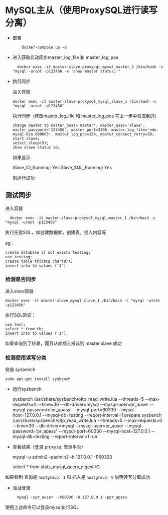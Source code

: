 # MySQL主从（使用ProxySQL进行读写分离）


- 部署 

          docker-compose up -d

  
- 进入获取启动同步master_log_file 和 master_log_pos

    


        docker exec -it master-slave-proxysql_mysql_master_1 /bin/bash -c "mysql -uroot -p123456 -e 'show master status;'"




- 执行同步
  
  进入容器
  

      docker exec -it master-slave-proxysql_mysql_slave_1 /bin/bash -c "mysql -uroot -p123456"


  执行同步（修改master_log_file 和 master_log_pos 在上一步中获取到的）


      change master to master_host='master', master_user='slave', master_password='123456', master_port=3306, master_log_file='edu-mysql-bin.000003', master_log_pos=154, master_connect_retry=30;  
      start slave;
      select sleep(5);
      show slave status \G;



  如果显示


    Slave_IO_Running: Yes
    Slave_SQL_Running: Yes


  则运行成功


## 测试同步


  进入容器

      docker exec -it master-slave-proxysql_mysql_master_1 /bin/bash -c "mysql -uroot -p123456"
  

  执行任意SQL，如创建数据库，创建表，插入内容等

  eg：


    create database if not exists testing;
    use testing;
    create table tb(data char(8));
    insert into tb values ('1');

### 检测是否同步


进入slave容器

    docker exec -it master-slave_mysql_slave_1 /bin/bash -c "mysql -utest -p123456"


执行SQL验证：

    use test;
    select * from tb;
    insert into tb values ('1');


如果查询到了结果，而且从库插入报错则 master slave 成功


### 检测使用读写分类

安装 sysbench


    sudo apt-get install sysbench


- 运行sysbench


    sysbench /usr/share/sysbench/oltp_read_write.lua  --threads=5 --max-requests=0 --time=36 --db-driver=mysql --mysql-user=pr_auser --mysql-password='pr_apass' --mysql-port=60330  --mysql-host=127.0.0.1  --mysql-db=testing --report-interval=1 prepare
    sysbench /usr/share/sysbench/oltp_read_write.lua  --threads=5 --max-requests=0 --time=36 --db-driver=mysql --mysql-user=pr_auser --mysql-password='pr_apass' --mysql-port=60330  --mysql-host=127.0.0.1  --mysql-db=testing --report-interval=1 run
    
- 查看结果（登录 proxysql 管理平台）


    
    mysql -u admin2 -padmin2 -h 127.0.0.1 -P60320

    select * from stats_mysql_query_digest  \G;


如果看到  查询是 `hostgroup: 1` 和 插入是 `hostgroup: 0` 说明读写分离成功

- 验证登录


        mysql -upr_auser  -P60330 -h 127.0.0.1 -ppr_apass

使用上述命令可以登录mysql执行SQL